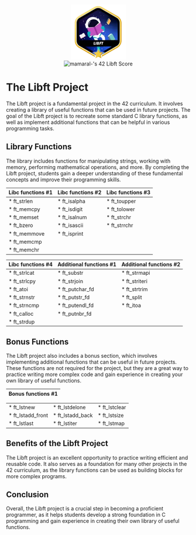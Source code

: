 <p align="center">
  <img src="https://github.com/leogaudin/42_project_badges/raw/main/badges/libft_bonus.webp" alt="Libft"></br>
  <img src="https://img.shields.io/badge/Libft-125%2F100-green?style=flat-square&color=green" alt="mamaral-'s 42 Libft Score" />
</p>

# The Libft Project

The Libft project is a fundamental project in the 42 curriculum. It involves creating a library of useful functions that can be used in future projects. The goal of the Libft project is to recreate some standard C library functions, as well as implement additional functions that can be helpful in various programming tasks.

## Library Functions

The library includes functions for manipulating strings, working with memory, performing mathematical operations, and more. By completing the Libft project, students gain a deeper understanding of these fundamental concepts and improve their programming skills.

| **Libc functions #1** | **Libc functions #2** | **Libc functions #3** |
| --- | --- | --- |
| * ft_strlen	| * ft_isalpha | * ft_toupper |
| * ft_memcpy	| * ft_isdigit | * ft_tolower |
| * ft_memset	| * ft_isalnum | * ft_strchr |
| * ft_bzero	| * ft_isascii | * ft_strrchr |
| * ft_memmove	| * ft_isprint ||
| * ft_memcmp |||
| * ft_memchr |||

| **Libc functions #4** | **Additional functions #1** | **Additional functions #2** |
| --- | --- | --- |
| * ft_strlcat | * ft_substr | * ft_strmapi |
| * ft_strlcpy | * ft_strjoin | * ft_striteri |
| * ft_atoi | * ft_putchar_fd | * ft_strtrim |
| * ft_strnstr | * ft_putstr_fd | * ft_split |
| * ft_strncmp | * ft_putendl_fd | * ft_itoa |
| * ft_calloc | * ft_putnbr_fd | |
| * ft_strdup | | |


## Bonus Functions

The Libft project also includes a bonus section, which involves implementing additional functions that can be useful in future projects. These functions are not required for the project, but they are a great way to practice writing more complex code and gain experience in creating your own library of useful functions.

| **Bonus functions #1**|
| :---: |

||||
| --- | --- | --- |
|* ft_lstnew | * ft_lstdelone | * ft_lstclear |
|* ft_lstadd_front | * ft_lstadd_back | * ft_lstsize |
|* ft_lstlast | * ft_lstiter | * ft_lstmap |



## Benefits of the Libft Project

The Libft project is an excellent opportunity to practice writing efficient and reusable code. It also serves as a foundation for many other projects in the 42 curriculum, as the library functions can be used as building blocks for more complex programs.

## Conclusion

Overall, the Libft project is a crucial step in becoming a proficient programmer, as it helps students develop a strong foundation in C programming and gain experience in creating their own library of useful functions.
